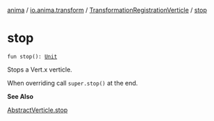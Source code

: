 [anima](../../index.md) / [io.anima.transform](../index.md) / [TransformationRegistrationVerticle](index.md) / [stop](./stop.md)

# stop

`fun stop(): `[`Unit`](https://kotlinlang.org/api/latest/jvm/stdlib/kotlin/-unit/index.html)

Stops a Vert.x verticle.

When overriding call `super.stop()` at the end.

**See Also**

[AbstractVerticle.stop](#)

